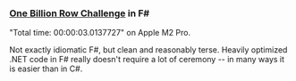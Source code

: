 ### [One Billion Row Challenge](https://www.morling.dev/blog/one-billion-row-challenge/) in F#

"Total time: 00:00:03.0137727" on Apple M2 Pro.

Not exactly idiomatic F#, but clean and reasonably terse. Heavily optimized .NET code in F# really doesn't require a lot of ceremony -- in many ways it is easier than in C#.